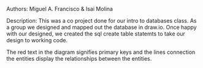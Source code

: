 Authors: Miguel A. Francisco & Isai Molina

Description: This was a co project done for our intro to databases class. As a group we designed and mapped out the database in draw.io. Once happy with our designed, we created the sql create table statemts to take our design to working code. 

The red text in the diagram signifies primary keys and the lines connection the entities display the relationships between
the entities.
